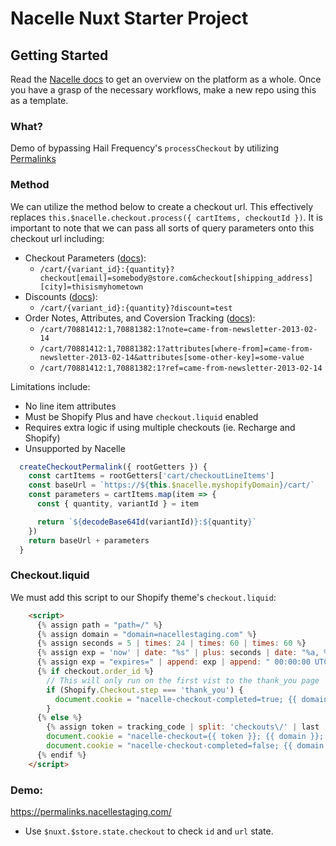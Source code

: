 # Nacelle Nuxt Starter Project

## Getting Started

Read the [Nacelle docs](https://docs.getnacelle.com) to get an overview on the platform as a whole. Once you have a grasp of the necessary workflows, make a new repo using this as a template.

### What?
Demo of bypassing Hail Frequency's `processCheckout` by utilizing [Permalinks](https://community.shopify.com/c/Shopify-Design/Cart-Use-permalinks-to-pre-load-the-cart/td-p/613702)


### Method
We can utilize the method below to create a checkout url. This effectively replaces `this.$nacelle.checkout.process({ cartItems, checkoutId })`. It is important to note that we can pass all sorts of query parameters onto this checkout url including:

- Checkout Parameters ([docs](https://community.shopify.com/c/Shopify-Design/Cart-Use-permalinks-to-pre-load-the-cart/td-p/613702#toc-hId--1797899715)):
    - `/cart/{variant_id}:{quantity}?checkout[email]=somebody@store.com&checkout[shipping_address][city]=thisismyhometown`
- Discounts ([docs](https://community.shopify.com/c/Shopify-Design/Cart-Use-permalinks-to-pre-load-the-cart/td-p/613702#toc-hId--55089380)):
    - `/cart/{variant_id}:{quantity}?discount=test`
- Order Notes, Attributes, and Coversion Tracking ([docs](https://community.shopify.com/c/Shopify-Design/Cart-Use-permalinks-to-pre-load-the-cart/td-p/613702#toc-hId--878374329)):
    - `/cart/70881412:1,70881382:1?note=came-from-newsletter-2013-02-14`
    - `/cart/70881412:1,70881382:1?attributes[where-from]=came-from-newsletter-2013-02-14&attributes[some-other-key]=some-value`
    - `/cart/70881412:1,70881382:1?ref=came-from-newsletter-2013-02-14`

Limitations include:
- No line item attributes
- Must be Shopify Plus and have `checkout.liquid` enabled
- Requires extra logic if using multiple checkouts (ie. Recharge and Shopify)
- Unsupported by Nacelle

```js
  createCheckoutPermalink({ rootGetters }) {
    const cartItems = rootGetters['cart/checkoutLineItems']
    const baseUrl = `https://${this.$nacelle.myshopifyDomain}/cart/`
    const parameters = cartItems.map(item => {
      const { quantity, variantId } = item

      return `${decodeBase64Id(variantId)}:${quantity}`
    })
    return baseUrl + parameters
  }
```

### Checkout.liquid
We must add this script to our Shopify theme's `checkout.liquid`:

```html
    <script>
      {% assign path = "path=/" %}
      {% assign domain = "domain=nacellestaging.com" %}
      {% assign seconds = 5 | times: 24 | times: 60 | times: 60 %}
      {% assign exp = 'now' | date: "%s" | plus: seconds | date: "%a, %d %m %Y" %}
      {% assign exp = "expires=" | append: exp | append: " 00:00:00 UTC" %}
      {% if checkout.order_id %}
      	// This will only run on the first vist to the thank_you page
        if (Shopify.Checkout.step === 'thank_you') {
          document.cookie = "nacelle-checkout-completed=true; {{ domain }}; {{ exp }}; {{ path }}"
        }
      {% else %}
        {% assign token = tracking_code | split: 'checkouts\/' | last | split: '?' | first %}
      	document.cookie = "nacelle-checkout={{ token }}; {{ domain }}; {{ exp }}; {{ path }}"
      	document.cookie = "nacelle-checkout-completed=false; {{ domain }}; {{ exp }}; {{ path }}"
      {% endif %}
    </script>
```

### Demo:
https://permalinks.nacellestaging.com/

- Use `$nuxt.$store.state.checkout` to check `id` and `url` state.
